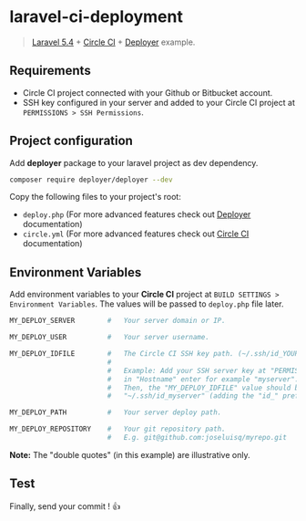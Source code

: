 # laravel-ci-deployment

> [Laravel 5.4](https://laravel.com/docs/5.4/) + [Circle CI](https://circleci.com/) + [Deployer](https://github.com/deployphp/deployer) example.

## Requirements

- Circle CI project connected with your Github or Bitbucket account.
- SSH key configured in your server and added to your Circle CI project at `PERMISSIONS > SSH Permissions`.

## Project configuration

Add __deployer__ package to your laravel project as dev dependency.

```sh
composer require deployer/deployer --dev 
```

Copy the following files to your project's root:

- `deploy.php` (For more advanced features check out [Deployer](https://deployer.org/docs) documentation)
- `circle.yml` (For more advanced features check out [Circle CI](https://circleci.com/docs/1.0/) documentation)

## Environment Variables
Add environment variables to your __Circle CI__ project at `BUILD SETTINGS > Environment Variables`. The values will be passed to `deploy.php` file later.

```sh
MY_DEPLOY_SERVER        #   Your server domain or IP.

MY_DEPLOY_USER          #   Your server username.

MY_DEPLOY_IDFILE        #   The Circle CI SSH key path. (~/.ssh/id_YOUR_HOSTNAME_VALUE)
                        #   
                        #   Example: Add your SSH server key at "PERMISSIONS > SSH Permissions" and 
                        #   in "Hostname" enter for example "myserver".
                        #   Then, the "MY_DEPLOY_IDFILE" value should be 
                        #   "~/.ssh/id_myserver" (adding the "id_" prefix)

MY_DEPLOY_PATH          #   Your server deploy path.

MY_DEPLOY_REPOSITORY    #   Your git repository path. 
                        #   E.g. git@github.com:joseluisq/myrepo.git 
```

__Note:__ The "double quotes" (in this example) are illustrative only.


## Test

Finally, send your commit ! :+1:
